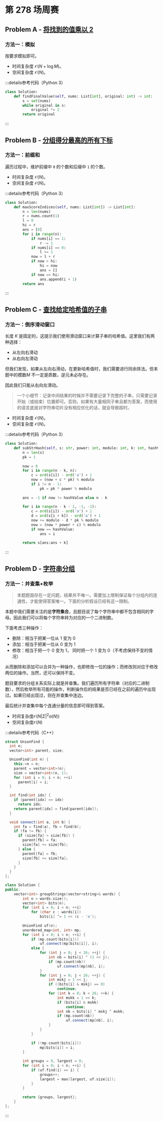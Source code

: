 # 第 278 场周赛

## Problem A - [将找到的值乘以 2](https://leetcode.cn/problems/keep-multiplying-found-values-by-two/)

### 方法一：模拟

按要求模拟即可。

- 时间复杂度 $\mathcal{O}(N+\log M)$。
- 空间复杂度 $\mathcal{O}(N)$。

:::details参考代码（Python 3）

```python
class Solution:
    def findFinalValue(self, nums: List[int], original: int) -> int:
        s = set(nums)
        while original in s:
            original *= 2
        return original
```

:::

## Problem B - [分组得分最高的所有下标](https://leetcode.cn/problems/all-divisions-with-the-highest-score-of-a-binary-array/)

### 方法一：前缀和

遍历过程中，维护前缀中 `0` 的个数和后缀中 `1` 的个数。

- 时间复杂度 $\mathcal{O}(N)$。
- 空间复杂度 $\mathcal{O}(N)$。

:::details参考代码（Python 3）

```python
class Solution:
    def maxScoreIndices(self, nums: List[int]) -> List[int]:
        n = len(nums)
        r = nums.count(1)
        l = 0
        hi = r
        ans = [0]
        for i in range(n):
            if nums[i] == 1:
                r -= 1
            if nums[i] == 0:
                l += 1
            now = l + r
            if now > hi:
                hi = now
                ans = []
            if now == hi:
                ans.append(i + 1)
        return ans
```

:::

## Problem C - [查找给定哈希值的子串](https://leetcode.cn/problems/find-substring-with-given-hash-value/)

### 方法一：倒序滑动窗口

长度 $K$ 是固定的，这提示我们使用滑动窗口来计算子串的哈希值。这里我们有两种选择：

- 从左向右滑动
- 从右向左滑动

但我们发现，如果从左向右滑动，在更新哈希值时，我们需要进行同余除法。但本题中的模数$M$ 不一定是质数，逆元未必存在。

因此我们只能从右向左滑动。

> 一个小细节：记录中间结果的时候并不需要记录下完整的子串，只需要记录开始（或结束）位置即可。否则，如果有大量相同子串且都为答案，而使用的语言底层对字符串切片没有相应优化的话，就会导致超时。

- 时间复杂度 $\mathcal{O}(N)$。
- 空间复杂度 $\mathcal{O}(N)$。

:::details参考代码（Python 3）

```python
class Solution:
    def subStrHash(self, s: str, power: int, modulo: int, k: int, hashValue: int) -> str:
        n = len(s)
        pk = 1
        
        now = 0
        for i in range(n - k, n):
            c = ord(s[i]) - ord('a') + 1
            now = (now + c * pk) % modulo
            if i != n - 1:
                pk = pk * power % modulo
            
        ans = -1 if now != hashValue else n - k
        
        for i in range(n - k - 1, -1, -1):
            c = ord(s[i]) - ord('a') + 1
            d = ord(s[i + k]) - ord('a') + 1
            now += modulo - d * pk % modulo
            now = (now * power + c) % modulo
            if now == hashValue:
                ans = i
        
        return s[ans:ans + k]
```

:::

## Problem D - [字符串分组](https://leetcode.cn/problems/groups-of-strings/)

### 方法一：并查集+枚举

> 本题题面存在一定问题，结果并不唯一。需要加上限制保证每个分组内的连通性，才能使得答案唯一。下面的分析假设已经有这一限制。

本题中我们需要关注的是**字符集合**，且题目说了每个字符串中都不包含相同的字母。因此我们可以将每个字符串转为对应的一个二进制数。

下面考虑三种操作：

- 删除：相当于把某一位从 1 变为 0
- 添加：相当于把某一位从 0 变为 1
- 修改：相当于把一个 0 变为 1， 同时把一个 1 变为 0（不考虑保持不变的情况）

从而删除和添加可以合并为一种操作，也即修改一位的操作；而修改则对应于修改两位的操作。当然，还可以保持不变。

题目要求的分组关系实际上就是并查集。我们遍历所有字符串（对应的二进制数），然后枚举所有可能的操作，判断操作后的结果是否已经在之前的遍历中出现过。如果已经出现过，则在并查集中连边。

最后统计并查集中每个连通分量的信息即可得到答案。

- 时间复杂度$\mathcal{O}(N|\Sigma|^2\alpha(N))$
- 空间复杂度$\mathcal{O}(N)$

:::details参考代码（C++）

```cpp
struct UnionFind {
  int n;
  vector<int> parent, size;

  UnionFind(int n) {
    this->n = n;
    parent = vector<int>(n);
    size = vector<int>(n, 1);
    for (int i = 0; i < n; ++i)
      parent[i] = i;
  }

  int find(int idx) {
    if (parent[idx] == idx)
      return idx;
    return parent[idx] = find(parent[idx]);
  }

  void connect(int a, int b) {
    int fa = find(a), fb = find(b);
    if (fa != fb) {
      if (size[fa] > size[fb]) {
        parent[fb] = fa;
        size[fa] += size[fb];
      } else {
        parent[fa] = fb;
        size[fb] += size[fa];
      }
    }
  }
};

class Solution {
public:
    vector<int> groupStrings(vector<string>& words) {
        int n = words.size();
        vector<int> bits(n);
        for (int i = 0; i < n; ++i)
            for (char c : words[i])
                bits[i] ^= 1 << (c - 'a');
        
        UnionFind uf(n);
        unordered_map<int, int> mp;
        for (int i = 0; i < n; ++i) {
            if (mp.count(bits[i]))
                uf.connect(mp[bits[i]], i);
            else {
                for (int j = 0; j < 26; ++j) {
                    int nb = bits[i] ^ (1 << j);
                    if (mp.count(nb))
                        uf.connect(mp[nb], i);
                }
                for (int j = 0; j < 26; ++j) {
                    int mskj = 1 << j;
                    if ((bits[i] & mskj) == 0)
                        continue;
                    for (int k = 0; k < 26; ++k) {
                        int mskk = 1 << k;
                        if (bits[i] & mskk)
                            continue;
                        int nb = bits[i] ^ mskj ^ mskk;
                        if (mp.count(nb))
                            uf.connect(mp[nb], i);
                    }
                }
            }
            
            if (!mp.count(bits[i]))
                mp[bits[i]] = i;
        }
        
        int groups = 0, largest = 0;
        for (int i = 0; i < n; ++i) {
            if (uf.find(i) == i) {
                groups++;
                largest = max(largest, uf.size[i]);
            }
        }
        
        return {groups, largest};
    }
};
```

:::
